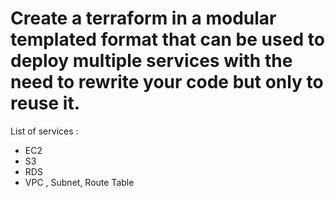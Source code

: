 # Create a terraform in a modular templated format that can be used to deploy multiple services with the need to rewrite your code but only to reuse it.
List of services :
- EC2
- S3
- RDS
- VPC , Subnet, Route Table
